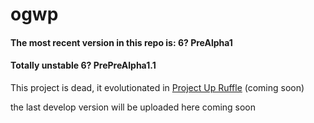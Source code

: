 # ogwp
#### The most recent version in this repo is: 6? PreAlpha1
#### Totally unstable 6? PrePreAlpha1.1
This project is dead, it evolutionated in [Project Up Ruffle](https://github.com/rocketrammers/upruffle) (coming soon)

the last develop version will be uploaded here coming soon
